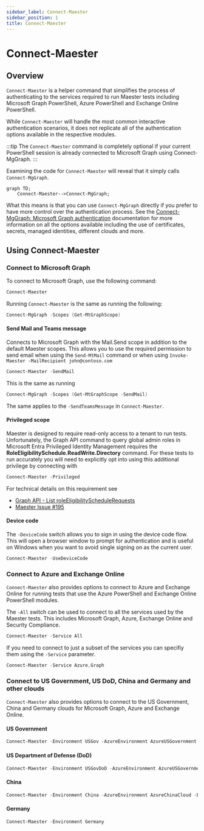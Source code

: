 ```yaml
---
sidebar_label: Connect-Maester
sidebar_position: 1
title: Connect-Maester
---
```


# Connect-Maester

## Overview

`Connect-Maester` is a helper command that simplifies the process of authenticating to the services required to run Maester tests including Microsoft Graph PowerShell, Azure PowerShell and Exchange Online PowerShell.

While `Connect-Maester` will handle the most common interactive authentication scenarios, it does not replicate all of the authentication options available in the respective modules.

:::tip
The `Connect-Maester` command is completely optional if your current PowerShell session is already connected to Microsoft Graph using Connect-MgGraph.
:::

Examining the code for `Connect-Maester` will reveal that it simply calls `Connect-MgGraph`.

```mermaid
graph TD;
    Connect-Maester-->Connect-MgGraph;
```

What this means is that you can use `Connect-MgGraph` directly if you prefer to have more control over the authentication process. See the [Connect-MgGraph: Microsoft Graph authentication](https://learn.microsoft.com/en-us/powershell/microsoftgraph/authentication-commands) documentation for more information on all the options available including the use of certificates, secrets, managed identities, different clouds and more.

## Using Connect-Maester

### Connect to Microsoft Graph

To connect to Microsoft Graph, use the following command:

```powershell
Connect-Maester
```

Running `Connect-Maester` is the same as running the following:

```powershell
Connect-MgGraph -Scopes (Get-MtGraphScope)
```

#### Send Mail and Teams message

Connects to Microsoft Graph with the Mail.Send scope in addition to the default Maester scopes. This allows you to use the required permission to send email when using the `Send-MtMail` command or when using `Invoke-Maester -MailRecipient john@contoso.com`

```powershell
Connect-Maester -SendMail
```

This is the same as running

```powershell
Connect-MgGraph -Scopes (Get-MtGraphScope -SendMail)
```

The same applies to the `-SendTeamsMessage` in `Connect-Maester`.

#### Privileged scope

Maester is designed to require read-only access to a tenant to run tests. Unfortunately, the Graph API command to query global admin roles in Microsoft Entra Privileged Identity Management requires the **RoleEligibilitySchedule.ReadWrite.Directory** command. For these tests to run accurately you will need to explicitly opt into using this additional privilege by connecting with

```powershell
Connect-Maester -Privileged
```

For technical details on this requirement see

* [Graph API - List roleEligibilityScheduleRequests](https://learn.microsoft.com/en-us/graph/api/rbacapplication-list-roleeligibilityschedulerequests?view=graph-rest-1.0&tabs=http#permissions)
* [Maester Issue #195](https://github.com/maester365/maester/issues/195#issuecomment-2170879665)

#### Device code

The `-DeviceCode` switch allows you to sign in using the device code flow. This will open a browser window to prompt for authentication and is useful on Windows when you want to avoid single signing on as the current user.

```powershell
Connect-Maester -UseDeviceCode
```

### Connect to Azure and Exchange Online

`Connect-Maester` also provides options to connect to Azure and Exchange Online for running tests that use the Azure PowerShell and Exchange Online PowerShell modules.

The `-All` switch can be used to connect to all the services used by the Maester tests. This includes Microsoft Graph, Azure, Exchange Online and Security Compliance.

```powershell
Connect-Maester -Service All
```

If you need to connect to just a subset of the services you can specifiy them using the `-Service` parameter.

```powershell
Connect-Maester -Service Azure,Graph
```

### Connect to US Government, US DoD, China and Germany and other clouds

`Connect-Maester` also provides options to connect to the US Government, China and Germany clouds for Microsoft Graph, Azure and Exchange Online.


#### US Government

```powershell
Connect-Maester -Environment USGov -AzureEnvironment AzureUSGovernment -ExchangeEnvironmentName O365USGovGCCHigh
```

#### US Department of Defense (DoD)

```powershell
Connect-Maester -Environment USGovDoD -AzureEnvironment AzureUSGovernment -ExchangeEnvironmentName O365USGovDoD
```

#### China

```powershell
Connect-Maester -Environment China -AzureEnvironment AzureChinaCloud -ExchangeEnvironmentName O365China
```

#### Germany

```powershell
Connect-Maester -Environment Germany
```
